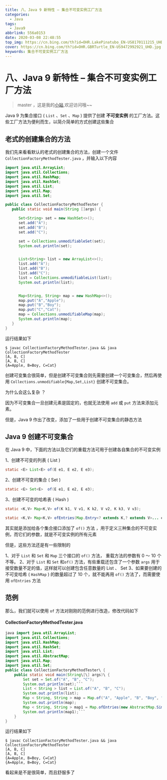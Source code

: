 ```yaml
---
title: 八、Java 9 新特性 – 集合不可变实例工厂方法
categories:
  - Java
tags:
  - Java9
abbrlink: 556a0153
date: 2020-03-08 22:48:55
top_img: https://cn.bing.com/th?id=OHR.LakePinatubo_EN-US8170111215_UHD.jpg
cover: https://cn.bing.com/th?id=OHR.GBRTurtle_EN-US9472992921_UHD.jpg
keywords: 集合不可变实例工厂方法
---
```

# 八、Java 9 新特性 – 集合不可变实例工厂方法
> master ，这是我的[小站](https://www.tryrun.top),欢迎访问哦~~

Java 9 为集合接口 ( `List` 、`Set` 、`Map` ) 提供了创建 **不可变实例** 的工厂方法。这些工厂方法为便利而生，以简介简单的方式创建这些集合

## 老式的创建集合的方法

我们先来看看默认的老式的创建集合的方法，创建一个文件 `CollectionFactoryMethodTester.java` ，并输入以下内容

```JAVA
import java.util.ArrayList;
import java.util.Collections;
import java.util.HashMap;
import java.util.HashSet;
import java.util.List;
import java.util.Map;
import java.util.Set;

public class CollectionFactoryMethodTester {
   public static void main(String []args) {

      Set<String> set = new HashSet<>();
      set.add("A");
      set.add("B");
      set.add("C");

      set = Collections.unmodifiableSet(set);
      System.out.println(set);


      List<String> list = new ArrayList<>();
      list.add("A");
      list.add("B");
      list.add("C");
      list = Collections.unmodifiableList(list);
      System.out.println(list);


      Map<String, String> map = new HashMap<>();
      map.put("A","Apple");
      map.put("B","Boy");
      map.put("C","Cat");
      map = Collections.unmodifiableMap(map);
      System.out.println(map);
   }
}
```

运行结果如下

```
$ javac CollectionFactoryMethodTester.java && java CollectionFactoryMethodTester
[A, B, C]
[A, B, C]
{A=Apple, B=Boy, C=Cat}
```

创建可变集合很简单，但是创建不可变集合则先需要创建一个可变集合，然后再使用 `Collections.unmodifiable{Map,Set,List}` 创建不可变集合。

为什么会这么复杂 ？

因为不可变集合一旦创建元素是固定的，也就无法使用 `add` 或 `put` 方法来添加元素。

但是，Java 9 作出了改变，添加了一些用于创建不可变集合的静态方法

## Java 9 创建不可变集合

在 Java 9 中，下面的方法以及它们的重载方法可用于创建各自集合的不可变实例

1、创建不可变的列表 ( List )

```JAVA
static <E> List<E> of(E e1, E e2, E e3);
```

2、创建不可变的集合 ( Set )

```JAVA
static <E> Set<E>  of(E e1, E e2, E e3);
```

3、创建不可变的哈希表 ( Hash )

```JAVA
static <K,V> Map<K,V> of(K k1, V v1, K k2, V v2, K k3, V v3);

static <K,V> Map<K,V> ofEntries(Map.Entry<? extends K,? extends V>... entries)
```

其实就是添加给各个集合接口添加了 `of()` 方法 ，用于定义三种集合的不可变实例，而它们的参数，就是不可变实例的所有元素

但是，这些方法还是有一些限制的

1、对于 `List` 和 `Set` 和 `Map` 三个接口的 `of()` 方法， 重载方法的参数有 0 ～ 10 个不等。
2、对于 `List` 和 `Set` 和`of()` 方法，有些重载还包含了一个参数 `args` 用于接受数量不定的值，这样就可以创建包含任意数量的 List 、 Set
3、如果要创建的不可变哈希 ( `HashMap` ) 的数量超过了 10 个，就不能再用 `of()` 方法了，而需要使用 `ofEntries` 方法

## 范例

那么，我们就可以使用 `of` 方法对刚刚的范例进行改造，修改代码如下

#### CollectionFactoryMethodTester.java

```JAVA
java import java.util.ArrayList;
import java.util.Collections;
import java.util.HashMap;
import java.util.HashSet;
import java.util.List;
import java.util.AbstractMap;
import java.util.Map;
import java.util.Set;
public class CollectionFactoryMethodTester\ {
    public static void main(String\[\] args)\ {
        Set set = Set.of("A", "B", "C");
        System.out.println(set);```
        List < String > list = List.of("A", "B", "C");
        System.out.println(list);
        Map < String, String > map = Map.of("A", "Apple", "B", "Boy", "C", "Cat");
        System.out.println(map);
        Map < String, String > map1 = Map.ofEntries(new AbstractMap.SimpleEntry < > ("A", "Apple"), new AbstractMap.SimpleEntry < > ("B", "Boy"), new AbstractMap.SimpleEntry < > ("C", "Cat"));
        System.out.println(map1);```
    }
}
```

运行结果如下

```
$ javac CollectionFactoryMethodTester.java && java CollectionFactoryMethodTester
[A, B, C]
[A, B, C]
{A=Apple, B=Boy, C=Cat}
{A=Apple, B=Boy, C=Cat}
```

看起来是不是很简单，而且舒服多了